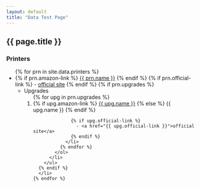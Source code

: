 ```yaml
---
layout: default
title: "Data Test Page"
---
```

## {{ page.title }}

### Printers
  <ul>
    {% for prn in site.data.printers %}
      <li>
      {% if prn.amazon-link %}
        <a href="{{ prn.amazon-link }}">{{ prn.name }}</a>
      {% endif %}
      {% if prn.official-link %}
        - <a href="{{ prn.official-link }}">official site</a>
      {% endif %}
      {% if prn.upgrades %}
        <ul>
          <li>Upgrades
            <ol>
              {% for upg in prn.upgrades %}
                <li>
                  {% if upg.amazon-link %}
                    <a href="{{ upg.amazon-link }}">{{ upg.name }}</a>
                  {% else %}
                    {{ upg.name }}
                  {% endif %}

                  {% if upg.official-link %}
                    - <a href="{{ upg.official-link }}">official site</a>
                  {% endif %}
                </li>
              {% endfor %}
            </ol>
          </li>
        </ul>
      {% endif %}
      </li>
    {% endfor %}
  </ul>
